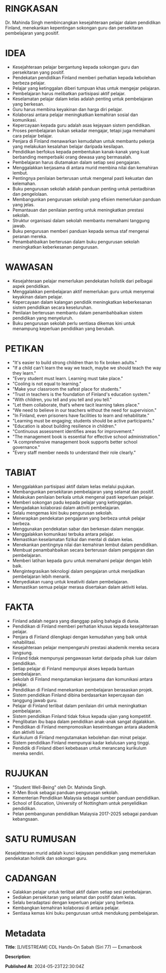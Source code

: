 # RINGKASAN
Dr. Mahinda Singh membincangkan kesejahteraan pelajar dalam pendidikan Finland, menekankan kepentingan sokongan guru dan persekitaran pembelajaran yang positif.

# IDEA
- Kesejahteraan pelajar bergantung kepada sokongan guru dan persekitaran yang positif.
- Pendekatan pendidikan Finland memberi perhatian kepada kebolehan berbeza pelajar.
- Pelajar yang ketinggalan diberi tumpuan khas untuk mengejar pelajaran.
- Pembelajaran harus melibatkan partisipasi aktif pelajar.
- Keselamatan pelajar dalam kelas adalah penting untuk pembelajaran yang berkesan.
- Guru harus membina keyakinan dan harga diri pelajar.
- Kolaborasi antara pelajar meningkatkan kemahiran sosial dan komunikasi.
- Kepercayaan kepada guru adalah asas kejayaan sistem pendidikan.
- Proses pembelajaran bukan sekadar mengajar, tetapi juga memahami cara pelajar belajar.
- Penjara di Finland menawarkan kemudahan untuk membantu pekerja yang melakukan kesalahan belajar daripada kesilapan.
- Pendidikan berfokus kepada pembentukan kanak-kanak yang kuat berbanding memperbaiki orang dewasa yang bermasalah.
- Pembelajaran harus diutamakan dalam setiap sesi pengajaran.
- Menggalakkan kerjasama di antara murid membina nilai dan kemahiran lembut.
- Pentingnya penilaian berterusan untuk mengenal pasti kekuatan dan kelemahan.
- Buku pengurusan sekolah adalah panduan penting untuk pentadbiran dan pengelolaan.
- Membangunkan pengurusan sekolah yang efisien memerlukan panduan yang jelas.
- Pemantauan dan penilaian penting untuk meningkatkan prestasi sekolah.
- Struktur organisasi dalam sekolah membantu memahami tanggung jawab.
- Buku pengurusan memberi panduan kepada semua staf mengenai peranan mereka.
- Penambahbaikan berterusan dalam buku pengurusan sekolah meningkatkan keberkesanan pengurusan.

# WAWASAN
- Kesejahteraan pelajar memerlukan pendekatan holistik dari pelbagai aspek pendidikan.
- Menggalakkan pembelajaran aktif memerlukan guru untuk menyemai keyakinan dalam pelajar.
- Kepercayaan dalam kalangan pendidik meningkatkan keberkesanan sistem pendidikan secara keseluruhan.
- Penilaian berterusan membantu dalam penambahbaikan sistem pendidikan yang menyeluruh.
- Buku pengurusan sekolah perlu sentiasa dikemas kini untuk menampung keperluan pendidikan yang berubah.

# PETIKAN
- "It's easier to build strong children than to fix broken adults."
- "If a child can't learn the way we teach, maybe we should teach the way they learn."
- "Every student must learn. Learning must take place."
- "Cooling is not equal to learning."
- "Make your classroom the safest place for students."
- "Trust in teachers is the foundation of Finland's education system."
- "With children, you tell and you tell and you tell."
- "Let them collaborate, that’s where tacit learning takes place."
- "We need to believe in our teachers without the need for supervision."
- "In Finland, even prisoners have facilities to learn and rehabilitate."
- "Learning must be engaging; students should be active participants."
- "Education is about building resilience in children."
- "Continuous assessment identifies areas for improvement."
- "The management book is essential for effective school administration."
- "A comprehensive management book supports better school governance."
- "Every staff member needs to understand their role clearly."

# TABIAT
- Menggalakkan partisipasi aktif dalam kelas melalui pujukan.
- Membangunkan persekitaran pembelajaran yang selamat dan positif.
- Melakukan penilaian berkala untuk mengenal pasti keperluan pelajar.
- Memberi sokongan padu kepada pelajar yang ketinggalan.
- Mengadakan kolaborasi dalam aktiviti pembelajaran.
- Selalu mengemas kini buku pengurusan sekolah.
- Menerapkan pendekatan pengajaran yang berbeza untuk pelajar berbeza.
- Menggunakan pendekatan sabar dan berkesan dalam mengajar.
- Menggalakkan komunikasi terbuka antara pelajar.
- Memastikan keselamatan fizikal dan mental di dalam kelas.
- Menekankan pentingnya nilai dan kemahiran lembut dalam pendidikan.
- Membuat penambahbaikan secara berterusan dalam pengajaran dan pembelajaran.
- Memberi latihan kepada guru untuk memahami pelajar dengan lebih baik.
- Mengintegrasikan teknologi dalam pengajaran untuk menjadikan pembelajaran lebih menarik.
- Menyediakan ruang untuk kreativiti dalam pembelajaran.
- Memastikan semua pelajar merasa disertakan dalam aktiviti kelas.

# FAKTA
- Finland adalah negara yang dianggap paling bahagia di dunia.
- Pendidikan di Finland memberi perhatian khusus kepada kesejahteraan pelajar.
- Penjara di Finland dilengkapi dengan kemudahan yang baik untuk rehabilitasi.
- Kesejahteraan pelajar mempengaruhi prestasi akademik mereka secara langsung.
- Finland tidak mempunyai pengawasan ketat daripada pihak luar dalam pendidikan.
- Setiap pelajar di Finland mempunyai akses kepada bantuan pembelajaran.
- Sekolah di Finland mengutamakan kerjasama dan komunikasi antara pelajar.
- Pendidikan di Finland menekankan pembelajaran berasaskan projek.
- Sistem pendidikan Finland dibina berdasarkan kepercayaan dan tanggung jawab guru.
- Pelajar di Finland terlibat dalam penilaian diri untuk meningkatkan pembelajaran.
- Sistem pendidikan Finland tidak fokus kepada ujian yang kompetitif.
- Penglibatan ibu bapa dalam pendidikan anak-anak sangat digalakkan.
- Pendidikan di Finland mempromosikan keseimbangan antara akademik dan aktiviti luar.
- Kurikulum di Finland mengutamakan kebolehan dan minat pelajar.
- Sistem pendidikan Finland mempunyai kadar kelulusan yang tinggi.
- Pendidik di Finland diberi kebebasan untuk merancang kurikulum mereka sendiri.

# RUJUKAN
- "Student Well-Being" oleh Dr. Mahinda Singh.
- X-Men Book sebagai panduan pengurusan sekolah.
- Kementerian Pendidikan Malaysia sebagai sumber panduan pendidikan.
- School of Education, University of Nottingham untuk penyelidikan pendidikan.
- Pelan pembangunan pendidikan Malaysia 2017-2025 sebagai panduan kebangsaan.

# SATU RUMUSAN
Kesejahteraan murid adalah kunci kejayaan pendidikan yang memerlukan pendekatan holistik dan sokongan guru. 

# CADANGAN
- Galakkan pelajar untuk terlibat aktif dalam setiap sesi pembelajaran.
- Sediakan persekitaran yang selamat dan positif dalam kelas.
- Selalu beradaptasi dengan keperluan pelajar yang berbeza.
- Kembangkan kemahiran kolaborasi di antara pelajar.
- Sentiasa kemas kini buku pengurusan untuk mendukung pembelajaran.

# Metadata
**Title**: [LIVESTREAM] CDL Hands-On Sabah (Siri 77) — Exmanbook

**Description**: 

**Published At**: 2024-05-23T22:30:04Z
